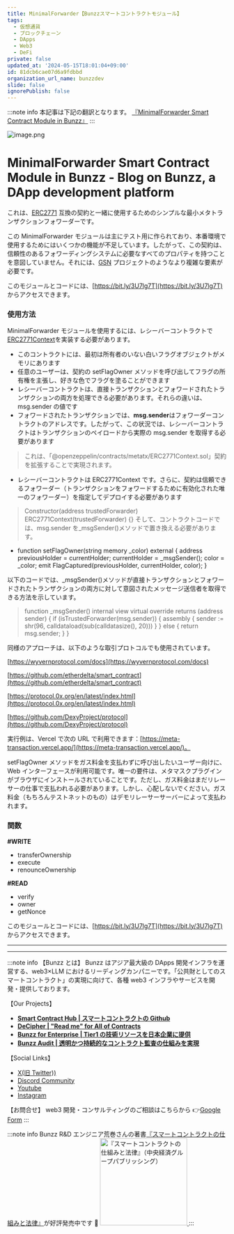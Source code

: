 ```yaml
---
title: MinimalForwarder【Bunzzスマートコントラクトモジュール】
tags:
  - 仮想通貨
  - ブロックチェーン
  - DApps
  - Web3
  - DeFi
private: false
updated_at: '2024-05-15T18:01:04+09:00'
id: 81dcb6cae07d6a9fdbbd
organization_url_name: bunzzdev
slide: false
ignorePublish: false
---
```


:::note info
本記事は下記の翻訳となります。
[『MinimalForwarder Smart Contract Module in Bunzz』](https://blog.bunzz.dev/minimalforwarder-smart-contract-module-in-bunzz/)
:::

![image.png](https://qiita-image-store.s3.ap-northeast-1.amazonaws.com/0/1926720/43a88fe1-2e40-c46a-625d-adebb50b5518.png)

# MinimalForwarder Smart Contract Module in Bunzz - Blog on Bunzz, a DApp development platform

これは、[ERC2771](https://eips.ethereum.org/EIPS/eip-2771) 互換の契約と一緒に使用するためのシンプルな最小メタトランザクションフォワーダーです。

この MinimalForwarder モジュールは主にテスト用に作られており、本番環境で使用するためにはいくつかの機能が不足しています。したがって、この契約は、信頼性のあるフォワーディングシステムに必要なすべてのプロパティを持つことを意図していません。それには、[GSN](https://docs.opengsn.org/contracts/) プロジェクトのようなより複雑な要素が必要です。

このモジュールとコードには、[https://bit.ly/3U7lg7T](https://bit.ly/3U7lg7T) からアクセスできます。

### 使用方法

MinimalForwarder モジュールを使用するには、レシーバーコントラクトで[ERC2771Context](https://github.com/OpenZeppelin/openzeppelin-contracts/blob/master/contracts/metatx/ERC2771Context.sol)を実装する必要があります。

- このコントラクトには、最初は所有者のいない白いフラグオブジェクトがメモリにあります
- 任意のユーザーは、契約の setFlagOwner メソッドを呼び出してフラグの所有権を主張し、好きな色でフラグを塗ることができます
- レシーバーコントラクトは、直接トランザクションとフォワードされたトランザクションの両方を処理できる必要があります。それらの違いは、msg.sender の値です
- フォワードされたトランザクションでは、**msg.sender**はフォワーダーコントラクトのアドレスです。したがって、この状況では、レシーバーコントラクトはトランザクションのペイロードから実際の msg.sender を取得する必要があります

> これは、「@openzeppelin/contracts/metatx/ERC2771Context.sol」契約を拡張することで実現されます。

- レシーバーコントラクトは ERC2771Context です。さらに、契約は信頼できるフォワーダー（トランザクションをフォワードするために有効化された唯一のフォワーダー）を指定してデプロイする必要があります

> Constructor(address trustedForwarder) ERC2771Context(trustedForwarder) {} そして、コントラクトコードでは、msg.sender を\_msgSender()メソッドで置き換える必要があります。

- function setFlagOwner(string memory \_color) external { address previousHolder = currentHolder; currentHolder = \_msgSender(); color = \_color; emit FlagCaptured(previousHolder, currentHolder, color); }

以下のコードでは、\_msgSender()メソッドが直接トランザクションとフォワードされたトランザクションの両方に対して意図されたメッセージ送信者を取得できる方法を示しています。

> function \_msgSender() internal view virtual override returns (address sender) { if (isTrustedForwarder(msg.sender)) { assembly { sender := shr(96, calldataload(sub(calldatasize(), 20))) } } else { return msg.sender; } }

同様のアプローチは、以下のような取引プロトコルでも使用されています。

[https://wyvernprotocol.com/docs](https://wyvernprotocol.com/docs)

[https://github.com/etherdelta/smart_contract](https://github.com/etherdelta/smart_contract)

[https://protocol.0x.org/en/latest/index.html](https://protocol.0x.org/en/latest/index.html)

[https://github.com/DexyProject/protocol](https://github.com/DexyProject/protocol)

実行例は、Vercel で次の URL で利用できます：[https://meta-transaction.vercel.app/](https://meta-transaction.vercel.app/)。

setFlagOwner メソッドをガス料金を支払わずに呼び出したいユーザー向けに、Web インターフェースが利用可能です。唯一の要件は、メタマスクプラグインがブラウザにインストールされていることです。ただし、ガス料金はまだリレーサーの仕事で支払われる必要があります。しかし、心配しないでください。ガス料金（もちろんテストネットのもの）はデモリレーサーサーバーによって支払われます。

### 関数

**#WRITE**

- transferOwnership
- execute
- renounceOwnership

**#READ**

- verify
- owner
- getNonce

このモジュールとコードには、[https://bit.ly/3U7lg7T](https://bit.ly/3U7lg7T) からアクセスできます。

---

---

:::note info
【Bunzz とは】
Bunzz はアジア最大級の DApps 開発インフラを運営する、web3×LLM におけるリーディングカンパニーです。「公共財としてのスマートコントラクト」の実現に向けて、各種 web3 インフラやサービスを開発・提供しております。

【Our Projects】

- **[Smart Contract Hub | スマートコントラクトの Github](https://www.bunzz.dev/)**
- **[DeCipher | "Read me" for All of Contracts](https://www.bunzz.dev/decipher)**
- **[Bunzz for Enterprise | Tier1 の技術リソースを日本企業に提供](https://enterprise.bunzz.dev/ja)**
- **[Bunzz Audit | 透明かつ持続的なコントラクト監査の仕組みを実現](hhttps://www.bunzz.dev/audit)**

【Social Links】

- [X(旧 Twitter))](https://twitter.com/BunzzDev)
- [Discord Community](https://t.co/6hHgssJdvW)
- [Youtube](https://www.youtube.com/@bunzzdev)
- [Instagram](https://www.instagram.com/bunzzdev/)

【お問合せ】
web3 開発・コンサルティングのご相談はこちらから 👉[Google Form](https://forms.gle/4tgQjWSw2MMMZW6E6)
:::

:::note info
Bunzz R&D エンジニア荒巻さんの著書[『スマートコントラクトの仕組みと法律』](https://amzn.to/3V03sNH)が好評発売中です 📕
<a href="https://amzn.to/3V03sNH" rel="nofollow" referrerpolicy="no-referrer-when-downgrade">
<img
    src="https://m.media-amazon.com/images/I/81wopoZ1K4L._SY522_.jpg"
    alt="『スマートコントラクトの仕組みと法律』（中央経済グループパブリッシング）"
    width="200px"
    height="auto"
    Style="border: 0px;"
  />
</a>
:::
